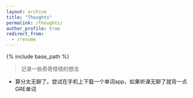 ```yaml
---
layout: archive
title: "Thoughts"
permalink: /thoughts/
author_profile: true
redirect_from:
  - /resume
---
```


{% include base_path %}

> 记录一些奇奇怪怪的想法
+ 算分太无聊了。尝试在手机上下载一个单词app，如果听课无聊了就背一点GRE单词
